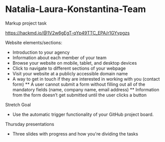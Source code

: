 # Natalia-Laura-Konstantina-Team
Markup project task

https://hackmd.io/@1V2w6gEgT-qYp49TTC_EPA/r1GYypgzs

Website elements/sections:
* Introduction to your agency
* Information about each member of your team
* Browse your website on mobile, tablet, and desktop devices
* Click to navigate to different sections of your webpage
* Visit your website at a publicly accessible domain name
* A way to get in touch if they are interested in working with you (contact form)
    ** A user cannot submit a form without filling out all of the mandatory fields (name, company name, email address)
    ** Information from the form doesn’t get submitted until the user clicks a button
    
Stretch Goal 
* Use the automatic trigger functionality of your GitHub project board.

Thursday presentations
* Three slides with progress and how you're dividing the tasks
